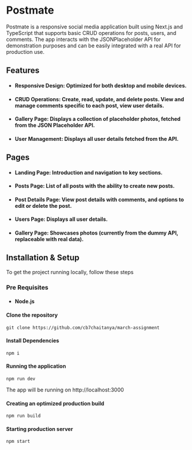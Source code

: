 # Postmate

Postmate is a responsive social media application built using Next.js and TypeScript that supports basic CRUD operations for posts, users, and comments. The app interacts with the JSONPlaceholder API for demonstration purposes and can be easily integrated with a real API for production use.

## Features

* #### Responsive Design: Optimized for both desktop and mobile devices.
* #### CRUD Operations: Create, read, update, and delete posts. View and manage comments specific to each post, view user details.
* #### Gallery Page: Displays a collection of placeholder photos, fetched from the JSON Placeholder API.

* #### User Management: Displays all user details fetched from the API.

## Pages
* #### Landing Page: Introduction and navigation to key sections.
* #### Posts Page: List of all posts with the ability to create new posts.
* #### Post Details Page: View post details with comments, and options to edit or delete the post.
* #### Users Page: Displays all user details.
* #### Gallery Page: Showcases photos (currently from the dummy API, replaceable with real data).

## Installation & Setup

To get the project running locally, follow these steps

### Pre Requisites
* #### Node.js

#### Clone the repository

    git clone https://github.com/cb7chaitanya/march-assignment

#### Install Dependencies
    npm i 

#### Running the application 
    npm run dev

The app will be running on http://localhost:3000

#### Creating an optimized production build
    npm run build

#### Starting production server
    npm start